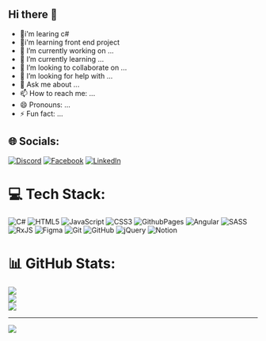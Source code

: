 ## Hi there 👋
- 🌱i'm learing c#
- 🔭i'm learning front end project
- 🔭 I’m currently working on ...
- 🌱 I’m currently learning ...
- 👯 I’m looking to collaborate on ...
- 🤔 I’m looking for help with ...
- 💬 Ask me about ...
- 📫 How to reach me: ...
- 😄 Pronouns: ...
- ⚡ Fun fact: ...


## 🌐 Socials:
[![Discord](https://img.shields.io/badge/Discord-%237289DA.svg?logo=discord&logoColor=white)](https://discord.gg/heshamahmedmohamed) [![Facebook](https://img.shields.io/badge/Facebook-%231877F2.svg?logo=Facebook&logoColor=white)](https://facebook.com/https://www.facebook.com/profile.php?id=100012685307205) [![LinkedIn](https://img.shields.io/badge/LinkedIn-%230077B5.svg?logo=linkedin&logoColor=white)](https://linkedin.com/in/https://www.linkedin.com/in/hesham-abo-elnaser-%D9%87%D8%B4%D8%A7%D9%85-%D8%A3%D8%A8%D9%88-%D8%A7%D9%84%D9%86%D8%B5%D8%B1-924132305/) 

# 💻 Tech Stack:
![C#](https://img.shields.io/badge/c%23-%23239120.svg?style=flat&logo=csharp&logoColor=white) ![HTML5](https://img.shields.io/badge/html5-%23E34F26.svg?style=flat&logo=html5&logoColor=white) ![JavaScript](https://img.shields.io/badge/javascript-%23323330.svg?style=flat&logo=javascript&logoColor=%23F7DF1E) ![CSS3](https://img.shields.io/badge/css3-%231572B6.svg?style=flat&logo=css3&logoColor=white) ![GithubPages](https://img.shields.io/badge/github%20pages-121013?style=flat&logo=github&logoColor=white) ![Angular](https://img.shields.io/badge/angular-%23DD0031.svg?style=flat&logo=angular&logoColor=white) ![SASS](https://img.shields.io/badge/SASS-hotpink.svg?style=flat&logo=SASS&logoColor=white) ![RxJS](https://img.shields.io/badge/rxjs-%23B7178C.svg?style=flat&logo=reactivex&logoColor=white) ![Figma](https://img.shields.io/badge/figma-%23F24E1E.svg?style=flat&logo=figma&logoColor=white) ![Git](https://img.shields.io/badge/git-%23F05033.svg?style=flat&logo=git&logoColor=white) ![GitHub](https://img.shields.io/badge/github-%23121011.svg?style=flat&logo=github&logoColor=white) ![jQuery](https://img.shields.io/badge/jquery-%230769AD.svg?style=flat&logo=jquery&logoColor=white) ![Notion](https://img.shields.io/badge/Notion-%23000000.svg?style=flat&logo=notion&logoColor=white)
# 📊 GitHub Stats:
![](https://github-readme-stats.vercel.app/api?username=heshamahmed2003&theme=radical&hide_border=false&include_all_commits=false&count_private=false)<br/>
![](https://github-readme-streak-stats.herokuapp.com/?user=heshamahmed2003&theme=radical&hide_border=false)<br/>
![](https://github-readme-stats.vercel.app/api/top-langs/?username=heshamahmed2003&theme=radical&hide_border=false&include_all_commits=false&count_private=false&layout=compact)

---
[![](https://visitcount.itsvg.in/api?id=heshamahmed2003&icon=5&color=1)](https://visitcount.itsvg.in)

<!-- Proudly created with GPRM ( https://gprm.itsvg.in ) -->

